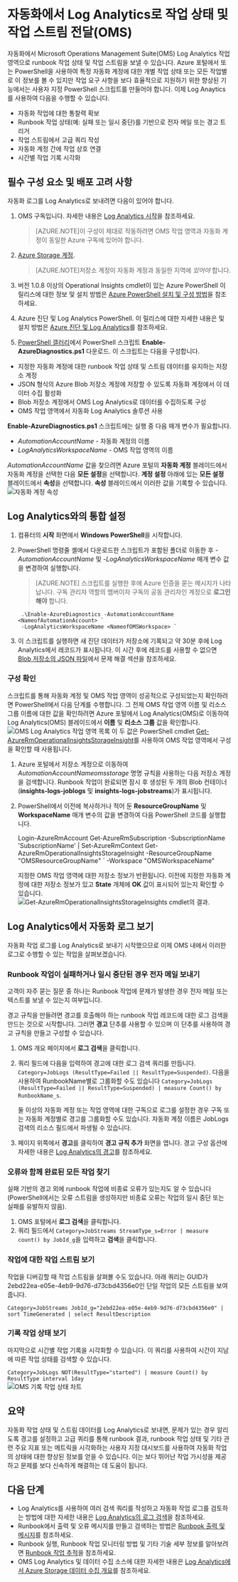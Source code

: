 <properties
    pageTitle="자동화에서 Log Analytics로 작업 상태 및 작업 스트림 전달(OMS) | Microsoft Azure"
    description="이 문서에서는 작업 상태 및 runbook 작업 스트림을 Microsoft Operations Management Suite Log Analytics로 보내 통찰력 및 관리를 강화하는 방법을 알아봅니다."
    services="automation"
    documentationCenter=""
    authors="MGoedtel"
    manager="jwhit"
    editor="tysonn" />
<tags
    ms.service="automation"
    ms.devlang="na"
    ms.topic="article"
    ms.tgt_pltfrm="na"
    ms.workload="infrastructure-services"
    ms.date="08/08/2016"
    ms.author="magoedte" />

# 자동화에서 Log Analytics로 작업 상태 및 작업 스트림 전달(OMS)

자동화에서 Microsoft Operations Management Suite(OMS) Log Analytics 작업 영역으로 runbook 작업 상태 및 작업 스트림을 보낼 수 있습니다. Azure 포털에서 또는 PowerShell을 사용하여 특정 자동화 계정에 대한 개별 작업 상태 또는 모든 작업별로 이 정보를 볼 수 있지만 작업 요구 사항을 보다 효율적으로 지원하기 위한 향상된 기능에서는 사용자 지정 PowerShell 스크립트를 만들어야 합니다. 이제 Log Anaytics를 사용하여 다음을 수행할 수 있습니다.

- 자동화 작업에 대한 통찰력 확보
- Runbook 작업 상태(예: 실패 또는 일시 중단)를 기반으로 전자 메일 또는 경고 트리거
- 작업 스트림에서 고급 쿼리 작성
- 자동화 계정 간에 작업 상호 연결
- 시간별 작업 기록 시각화

## 필수 구성 요소 및 배포 고려 사항

자동화 로그를 Log Analytics로 보내려면 다음이 있어야 합니다.

1. OMS 구독입니다. 자세한 내용은 [Log Analytics 시작](../log-analytics/log-analytics-get-started.md)을 참조하세요.

    >[AZURE.NOTE]이 구성이 제대로 작동하려면 OMS 작업 영역과 자동화 계정이 동일한 Azure 구독에 있어야 합니다.
  
2. [Azure Storage 계정](../storage/storage-create-storage-account.md).
   
    >[AZURE.NOTE]저장소 계정이 자동화 계정과 동일한 지역에 *있어야* 합니다.
 
3. 버전 1.0.8 이상의 Operational Insights cmdlet이 있는 Azure PowerShell 이 릴리스에 대한 정보 및 설치 방법은 [Azure PowerShell 설치 및 구성 방법](../powershell-install-configure.md)을 참조하세요.
4. Azure 진단 및 Log Analytics PowerShell. 이 릴리스에 대한 자세한 내용은 및 설치 방법은 [Azure 진단 및 Log Analytics](https://www.powershellgallery.com/packages/AzureDiagnosticsAndLogAnalytics/0.1)를 참조하세요.
5. [PowerShell 갤러리](https://www.powershellgallery.com/packages/Enable-AzureDiagnostics/1.0/DisplayScript)에서 PowerShell 스크립트 **Enable-AzureDiagnostics.ps1** 다운로드. 이 스크립트는 다음을 구성합니다.
 - 지정한 자동화 계정에 대한 runbook 작업 상태 및 스트림 데이터를 유지하는 저장소 계정
 - JSON 형식의 Azure Blob 저장소 계정에 저장할 수 있도록 자동화 계정에서 이 데이터 수집 활성화
 - Blob 저장소 계정에서 OMS Log Analytics로 데이터를 수집하도록 구성
 - OMS 작업 영역에서 자동화 Log Analytics 솔루션 사용

**Enable-AzureDiagnostics.ps1** 스크립트에는 실행 중 다음 매개 변수가 필요합니다.

- *AutomationAccountName* - 자동화 계정의 이름
- *LogAnalyticsWorkspaceName* - OMS 작업 영역의 이름

*AutomationAccountName* 값을 찾으려면 Azure 포털의 **자동화 계정** 블레이드에서 자동화 계정을 선택한 다음 **모든 설정**을 선택합니다. **계정 설정** 아래에 있는 **모든 설정** 블레이드에서 **속성**을 선택합니다. **속성** 블레이드에서 이러한 값을 기록할 수 있습니다.<br> ![자동화 계정 속성](media/automation-manage-send-joblogs-log-analytics/automation-account-properties.png)


## Log Analytics와의 통합 설정

1. 컴퓨터의 **시작** 화면에서 **Windows PowerShell**을 시작합니다.
2. PowerShell 명령줄 셸에서 다운로드한 스크립트가 포함된 폴더로 이동한 후 *-AutomationAccountName* 및 *-LogAnalyticsWorkspaceName* 매개 변수 값을 변경하여 실행합니다.

    >[AZURE.NOTE] 스크립트를 실행한 후에 Azure 인증을 묻는 메시지가 나타납니다. 구독 관리자 역할의 멤버이자 구독의 공동 관리자인 계정으로 **로그인해야** 합니다.
    
        .\Enable-AzureDiagnostics -AutomationAccountName <NameofAutomationAccount> `
        -LogAnalyticsWorkspaceName <NameofOMSWorkspace> `

3. 이 스크립트를 실행하면 새 진단 데이터가 저장소에 기록되고 약 30분 후에 Log Analytics에서 레코드가 표시됩니다. 이 시간 후에 레코드를 사용할 수 없으면 [Blob 저장소의 JSON 파일](../log-analytics/log-analytics-azure-storage-json.md#troubleshooting-configuration-for-azure-diagnostics-written-to-blob-in-json)에서 문제 해결 섹션을 참조하세요.

### 구성 확인

스크립트를 통해 자동화 계정 및 OMS 작업 영역이 성공적으로 구성되었는지 확인하려면 PowerShell에서 다음 단계를 수행합니다. 그 전제 OMS 작업 영역 이름 및 리소스 그룹 이름에 대한 값을 확인하려면 Azure 포털에서 Log Analytics(OMS)로 이동하여 Log Analytics(OMS) 블레이드에서 **이름** 및 **리소스 그룹** 값을 확인합니다.<br> ![OMS Log Analytics 작업 영역 목록](media/automation-manage-send-joblogs-log-analytics/oms-la-workspaces-list-blade.png) 이 두 값은 PowerShell cmdlet [Get-AzureRmOperationalInsightsStorageInsight](https://msdn.microsoft.com/library/mt603567.aspx)를 사용하여 OMS 작업 영역에서 구성을 확인할 때 사용됩니다.

1.  Azure 포털에서 저장소 계정으로 이동하여 *AutomationAccountNameomsstorage* 명명 규칙을 사용하는 다음 저장소 계정을 검색합니다. Runbook 작업이 완료되면 잠시 후 생성된 두 개의 Blob 컨테이너(**insights-logs-joblogs** 및 **insights-logs-jobstreams**)가 표시됩니다.

2.  PowerShell에서 이전에 복사하거나 적어 둔 **ResourceGroupName** 및 **WorkspaceName** 매개 변수의 값을 변경하여 다음 PowerShell 코드를 실행합니다.

    Login-AzureRmAccount Get-AzureRmSubscription -SubscriptionName 'SubscriptionName' | Set-AzureRmContext Get-AzureRmOperationalInsightsStorageInsight -ResourceGroupName "OMSResourceGroupName" ` -Workspace "OMSWorkspaceName"

    지정한 OMS 작업 영역에 대한 저장소 정보가 반환됩니다. 이전에 지정한 자동화 계정에 대한 저장소 정보가 있고 **State** 개체에 **OK** 값이 표시되어 있는지 확인할 수 있습니다.<br> ![Get-AzureRmOperationalInsightsStorageInsights cmdlet의 결과](media/automation-manage-send-joblogs-log-analytics/automation-posh-getstorageinsights-results.png).

## Log Analytics에서 자동화 로그 보기 

자동화 작업 로그를 Log Analytics로 보내기 시작했으므로 이제 OMS 내에서 이러한 로그로 수행할 수 있는 작업을 살펴보겠습니다.

### Runbook 작업이 실패하거나 일시 중단된 경우 전자 메일 보내기 

고객이 자주 묻는 질문 중 하나는 Runbook 작업에 문제가 발생한 경우 전자 메일 또는 텍스트를 보낼 수 있는지 여부입니다.

경고 규칙을 만들려면 경고를 호출해야 하는 runbook 작업 레코드에 대한 로그 검색을 만드는 것으로 시작합니다. 그러면 **경고** 단추를 사용할 수 있으며 이 단추를 사용하여 경고 규칙을 만들고 구성할 수 있습니다.

1.	OMS 개요 페이지에서 **로그 검색**을 클릭합니다.
2.	쿼리 필드에 다음을 입력하여 경고에 대한 로그 검색 쿼리를 만듭니다. `Category=JobLogs (ResultType=Failed || ResultType=Suspended)`. 다음을 사용하여 RunbookName별로 그룹화할 수도 있습니다 `Category=JobLogs (ResultType=Failed || ResultType=Suspended) | measure Count() by RunbookName_s`.
  
    둘 이상의 자동화 계정 또는 작업 영역에 대한 구독으로 로그를 설정한 경우 구독 또는 자동화 계정별로 경고를 그룹화할 수도 있습니다. 자동화 계정 이름은 JobLogs 검색의 리소스 필드에서 파생될 수 있습니다.

3.	페이지 위쪽에서 **경고**를 클릭하여 **경고 규칙 추가** 화면을 엽니다. 경고 구성 옵션에 자세한 내용은 [Log Analytics의 경고](../log-analytics/log-analytics-alerts.md#creating-an-alert-rule)를 참조하세요.

### 오류와 함께 완료된 모든 작업 찾기 

실패 기반의 경고 외에 runbook 작업에 비종료 오류가 있는지도 알 수 있습니다(PowerShell에서는 오류 스트림을 생성하지만 비종료 오류는 작업의 일시 중단 또는 실패를 유발하지 않음).

1. OMS 포털에서 **로그 검색**을 클릭합니다.
2. 쿼리 필드에서 `Category=JobStreams StreamType_s=Error | measure count() by JobId_g`을 입력하고 **검색**을 클릭합니다.


### 작업에 대한 작업 스트림 보기  

작업을 디버깅할 때 작업 스트림을 살펴볼 수도 있습니다. 아래 쿼리는 GUID가 2ebd22ea-e05e-4eb9-9d76-d73cbd4356e0인 단일 작업의 모든 스트림을 보여 줍니다.

`Category=JobStreams JobId_g="2ebd22ea-e05e-4eb9-9d76-d73cbd4356e0" | sort TimeGenerated | select ResultDescription`

### 기록 작업 상태 보기 

마지막으로 시간별 작업 기록을 시각화할 수 있습니다. 이 쿼리를 사용하여 시간이 지남에 따른 작업 상태를 검색할 수 있습니다.

`Category=JobLogs NOT(ResultType="started") | measure Count() by ResultType interval 1day` <br> ![OMS 기록 작업 상태 차트](media/automation-manage-send-joblogs-log-analytics/historical-job-status-chart.png)<br>

## 요약

자동화 작업 상태 및 스트림 데이터를 Log Analytics로 보내면, 문제가 있는 경우 알리도록 경고를 설정하고 고급 쿼리를 통해 runbook 결과, runbook 작업 상태 및 기타 관련 주요 지표 또는 메트릭을 시각화하는 사용자 지정 대시보드를 사용하여 자동화 작업의 상태에 대한 향상된 정보를 얻을 수 있습니다. 이는 보다 뛰어난 작업 가시성을 제공하고 문제를 보다 신속하게 해결하는 데 도움이 됩니다.


## 다음 단계

- Log Analytics를 사용하여 여러 검색 쿼리를 작성하고 자동화 작업 로그를 검토하는 방법에 대한 자세한 내용은 [Log Analytics의 로그 검색](../log-analytics/log-analytics-log-searches.md)을 참조하세요.
- Runbook에서 출력 및 오류 메시지를 만들고 검색하는 방법은 [Runbook 출력 및 메시지](automation-runbook-output-and-messages.md)를 참조하세요.
- Runbook 실행, Runbook 작업 모니터링 방법 및 기타 기술 세부 정보를 알아보려면 [Runbook 작업 추적](automation-runbook-execution.md)을 참조하세요.
- OMS Log Analytics 및 데이터 수집 소스에 대한 자세한 내용은 [Log Analytics에서 Azure Storage 데이터 수집 개요](../log-analytics/log-analytics-azure-storage.md)를 참조하세요.

<!---HONumber=AcomDC_0810_2016-->